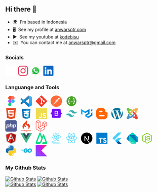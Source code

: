 ## Hi there 👋

* 🌍  I'm based in Indonesia
* 🖥️  See my profile at [anwarsptr.com](https://anwarsptr.com)
* ▶  See my youtube at [kodebisu](https://www.youtube.com/kodebisu)
* ✉️  You can contact me at [anwarsptr@gmail.com](mailto:anwarsptr@gmail.com)

### Socials

<p align="left"> <a href="https://www.github.com/anwarsptr" target="_blank" rel="noreferrer"><img src="https://raw.githubusercontent.com/anwarsptr/anwarsptr/main/assets/socials/github-dark.svg" width="32" height="32" /></a> &nbsp;<a href="https://www.instagram.com/anwarsptr" target="_blank" rel="noreferrer"><img src="https://raw.githubusercontent.com/anwarsptr/anwarsptr/main/assets/socials/instagram.svg" width="32" height="32" /></a> &nbsp;<a href="https://wa.me/6281277855601" target="_blank" rel="noreferrer"><img src="https://raw.githubusercontent.com/anwarsptr/anwarsptr/main/assets/socials/whatsapp.svg" width="32" height="32" /></a> &nbsp;<a href="https://www.linkedin.com/in/anwarsptr" target="_blank" rel="noreferrer"><img src="https://raw.githubusercontent.com/anwarsptr/anwarsptr/main/assets/socials/linkedin.svg" width="32" height="32" /></a></p>


### Languange and Tools

<p align="left"> 
  <a href="https://figma.com" target="_blank" rel="noreferrer"> 
    <img src="https://raw.githubusercontent.com/anwarsptr/anwarsptr/main/assets/tools/figma.svg" width="36" height="36" alt="Figma" /></a> &nbsp;
  <a href="https://code.visualstudio.com" target="_blank" rel="noreferrer"> 
    <img src="https://raw.githubusercontent.com/anwarsptr/anwarsptr/main/assets/tools/visualstudio.svg" width="36" height="36" alt="Visual Studio" /></a> &nbsp;
  <a href="https://git-scm.com" target="_blank" rel="noreferrer"> 
    <img src="https://raw.githubusercontent.com/anwarsptr/anwarsptr/main/assets/tools/git-scm.svg" width="36" height="36" alt="Visual Studio" /></a> &nbsp;
  <a href="https://postman.com" target="_blank" rel="noreferrer"> 
    <img src="https://raw.githubusercontent.com/anwarsptr/anwarsptr/main/assets/tools/postman.svg" width="36" height="36" alt="Postman" /></a> &nbsp;
  <a href="https://swagger.io" target="_blank" rel="noreferrer"> 
    <img src="https://raw.githubusercontent.com/anwarsptr/anwarsptr/main/assets/tools/swagger.svg" width="36" height="36" alt="Swagger" /></a> &nbsp;
  
  <br>
  <a href="https://developer.mozilla.org/en-US/docs/Glossary/HTML5" target="_blank" rel="noreferrer"> 
    <img src="https://raw.githubusercontent.com/anwarsptr/anwarsptr/main/assets/tools/html5.svg" width="36" height="36" alt="HTML5" /></a> &nbsp;
  <a href="https://id.wikipedia.org/wiki/CSS_3" target="_blank" rel="noreferrer"> 
    <img src="https://raw.githubusercontent.com/anwarsptr/anwarsptr/main/assets/tools/css3.svg" width="36" height="36" alt="CSS3" /></a> &nbsp;
  <a href="https://developer.mozilla.org/en-US/docs/Web/JavaScript" target="_blank" rel="noreferrer"> <img src="https://raw.githubusercontent.com/anwarsptr/anwarsptr/main/assets/tools/javascript.svg" width="36" height="36" alt="Javascript" /></a> &nbsp;
  <a href="https://getbootstrap.com" target="_blank" rel="noreferrer"> 
    <img src="https://raw.githubusercontent.com/anwarsptr/anwarsptr/main/assets/tools/bootstrap.svg" width="36" height="36" alt="Bootstrap" /></a> &nbsp;
  <a href="https://tailwindcss.com" target="_blank" rel="noreferrer"> 
    <img src="https://raw.githubusercontent.com/anwarsptr/anwarsptr/main/assets/tools/tailwindcss.svg" width="36" height="36" alt="Tailwind CSS" /></a> &nbsp;
  <a href="https://mui.com" target="_blank" rel="noreferrer"> <img src="https://raw.githubusercontent.com/anwarsptr/anwarsptr/main/assets/tools/materialui.svg" width="36" height="36" alt="Material UI" /></a> &nbsp;
  <a href="https://blogger.com" target="_blank" rel="noreferrer"> 
    <img src="https://raw.githubusercontent.com/anwarsptr/anwarsptr/main/assets/tools/blogger.svg" width="36" height="36" alt="Blogger" /></a> &nbsp;
  <a href="https://wordpress.org" target="_blank" rel="noreferrer"> 
    <img src="https://raw.githubusercontent.com/anwarsptr/anwarsptr/main/assets/tools/wordpress.svg" width="36" height="36" alt="Wordpress" /></a> &nbsp;
  <a href="https://joomla.org" target="_blank" rel="noreferrer"> 
    <img src="https://raw.githubusercontent.com/anwarsptr/anwarsptr/main/assets/tools/joomla.svg" width="36" height="36" alt="Joomla" /></a> 
  
  <br>
  <a href="https://php.net" target="_blank" rel="noreferrer">
    <img src="https://raw.githubusercontent.com/anwarsptr/anwarsptr/main/assets/tools/php.svg" width="36" height="36" alt="PHP" /></a> &nbsp;
  <a href="https://codeigniter.com" target="_blank" rel="noreferrer">
    <img src="https://raw.githubusercontent.com/anwarsptr/anwarsptr/main/assets/tools/codeigniter.svg" width="36" height="36" alt="CodeIgniter" /></a> &nbsp;
  <a href="https://laravel.com" target="_blank" rel="noreferrer">
    <img src="https://raw.githubusercontent.com/anwarsptr/anwarsptr/main/assets/tools/laravel.svg" width="36" height="36" alt="Laravel" /></a>
  
  <br>
  <a href="https://angular.dev" target="_blank" rel="noreferrer">
    <img src="https://raw.githubusercontent.com/anwarsptr/anwarsptr/main/assets/tools/angular.svg" width="36" height="36" alt="Angular" /></a> &nbsp;
  <a href="https://vuejs.org" target="_blank" rel="noreferrer">
    <img src="https://raw.githubusercontent.com/anwarsptr/anwarsptr/main/assets/tools/vuejs.svg" width="36" height="36" alt="VueJS" /></a> &nbsp;
  <a href="https://nuxt.com" target="_blank" rel="noreferrer">
    <img src="https://raw.githubusercontent.com/anwarsptr/anwarsptr/main/assets/tools/nuxt.svg" width="36" height="36" alt="Nuxt" /></a> &nbsp;
  <a href="https://react.dev" target="_blank" rel="noreferrer">
    <img src="https://raw.githubusercontent.com/anwarsptr/anwarsptr/main/assets/tools/react.svg" width="36" height="36" alt="React" /></a> &nbsp;
  <a href="https://reactnative.dev" target="_blank" rel="noreferrer">
    <img src="https://raw.githubusercontent.com/anwarsptr/anwarsptr/main/assets/tools/reactnative.svg" width="36" height="36" alt="React Native" /></a> &nbsp;
  <a href="https://nextjs.org" target="_blank" rel="noreferrer">
    <img src="https://raw.githubusercontent.com/anwarsptr/anwarsptr/main/assets/tools/nextjs.svg" width="36" height="36" alt="NextJS" /></a> &nbsp;
  <a href="https://typescriptlang.org" target="_blank" rel="noreferrer">
    <img src="https://raw.githubusercontent.com/anwarsptr/anwarsptr/main/assets/tools/typescript.svg" width="36" height="36" alt="Typescript" /></a> &nbsp;
  <a href="https://flutter.dev" target="_blank" rel="noreferrer">
    <img src="https://raw.githubusercontent.com/anwarsptr/anwarsptr/main/assets/tools/flutter.svg" width="36" height="36" alt="Flutter" /></a> &nbsp;
  <a href="https://dart.dev" target="_blank" rel="noreferrer">
    <img src="https://raw.githubusercontent.com/anwarsptr/anwarsptr/main/assets/tools/dart.svg" width="36" height="36" alt="Dart" /></a> &nbsp;
  <a href="https://nodejs.org" target="_blank" rel="noreferrer">
    <img src="https://raw.githubusercontent.com/anwarsptr/anwarsptr/main/assets/tools/nodejs.svg" width="36" height="36" alt="NodeJS" /></a> &nbsp;
  <a href="https://python.org" target="_blank" rel="noreferrer">
    <img src="https://raw.githubusercontent.com/anwarsptr/anwarsptr/main/assets/tools/python.svg" width="36" height="36" alt="Python" /></a> &nbsp;
  <a href="https://go.dev" target="_blank" rel="noreferrer">
    <img src="https://raw.githubusercontent.com/anwarsptr/anwarsptr/main/assets/tools/golang.svg" width="36" height="36" alt="GO Lang" /></a> &nbsp;
  <a href="https://kotlinlang.org" target="_blank" rel="noreferrer">
    <img src="https://raw.githubusercontent.com/anwarsptr/anwarsptr/main/assets/tools/kotlin.svg" width="36" height="36" alt="Kotlin" /></a> 

  <br>
  
</p>


### My Github Stats
[![Github Stats](https://img.shields.io/github/followers/anwarsptr?logo=github&style=for-the-badge&color=6082B0)](https://www.github.com/anwarsptr) [![Github Stats](https://komarev.com/ghpvc/?username=anwarsptr&style=flat-square&color=6082B0&style=for-the-badge)](https://www.github.com/anwarsptr)<br>
[![Github Stats](https://ben-gh-readme.vercel.app/api?username=anwarsptr&show_icons=true&hide=issues&count_private=true&theme=dracula&hide_border=true&sec=12321)](https://www.github.com/anwarsptr)
[![Github Stats](https://ben-gh-readme.vercel.app/api/top-langs/?username=anwarsptr&theme=dracula&layout=compact&hide=Cmake,C%2B%2B&show_icons=true&hide_border=true&)](https://www.github.com/anwarsptr)
